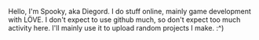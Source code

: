 Hello, I'm Spooky, aka Diegord.
I do stuff online, mainly game development with LÖVE.
I don't expect to use github much, so don't expect too much activity here.
I'll mainly use it to upload random projects I make.
:^)

